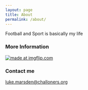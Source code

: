 ```yaml
---
layout: page
title: About
permalink: /about/
---
```


Football and Sport is basically my life

### More Information
<a href="https://imgflip.com/i/1s0410"><img src="https://i.imgflip.com/1s0410.jpg" title="made at imgflip.com"/></a>

### Contact me

[luke.marsden@challoners.org](mailto:marsdenluke13@gmail.com)

